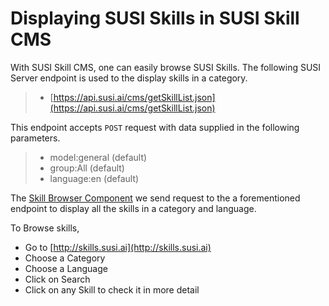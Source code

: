 # Displaying SUSI Skills in SUSI Skill CMS

 With SUSI Skill CMS, one can easily browse SUSI Skills. The following SUSI Server endpoint is used to the display skills in a category.

  >- [https://api.susi.ai/cms/getSkillList.json](https://api.susi.ai/cms/getSkillList.json)

This endpoint accepts `POST` request with data supplied in the following parameters.

   >- model:general (default)
   >- group:All (default)
   >- language:en (default)

The [Skill Browser Component](https://github.com/fossasia/susi_skill_cms/tree/master/src/components/BrowseSkill) we send request to the a forementioned endpoint to display all the skills in a category and language.

To Browse skills,
- Go to [http://skills.susi.ai](http://skills.susi.ai)
- Choose a Category
- Choose a Language 
- Click on Search
- Click on any Skill to check it in more detail 

